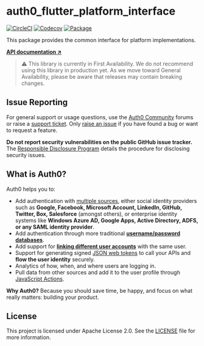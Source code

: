 # auth0_flutter_platform_interface

[![CircleCI](https://img.shields.io/circleci/project/github/auth0/auth0-flutter.svg)](https://circleci.com/gh/auth0/auth0-flutter/tree/main)
[![Codecov](https://codecov.io/gh/auth0/auth0-flutter/branch/main/graph/badge.svg?flag=auth0_flutter_platform_interface)](https://codecov.io/gh/auth0/auth0-flutter)
[![Package](https://img.shields.io/pub/v/auth0_flutter_platform_interface.svg)](https://pub.dartlang.org/packages/auth0_flutter_platform_interface)

This package provides the common interface for platform implementations.

**[API documentation ↗](https://pub.dev/documentation/auth0_flutter_platform_interface/latest/)**

> ⚠️ This library is currently in First Availability. We do not recommend using this library in production yet. As we move toward General Availability, please be aware that releases may contain breaking changes.

## Issue Reporting

For general support or usage questions, use the [Auth0 Community](https://community.auth0.com/c/sdks/5) forums or raise a [support ticket](https://support.auth0.com/). Only [raise an issue](https://github.com/auth0/auth0_flutter/issues) if you have found a bug or want to request a feature.

**Do not report security vulnerabilities on the public GitHub issue tracker.** The [Responsible Disclosure Program](https://auth0.com/responsible-disclosure-policy) details the procedure for disclosing security issues.

## What is Auth0?

Auth0 helps you to:

- Add authentication with [multiple sources](https://auth0.com/docs/authenticate/identity-providers), either social identity providers such as **Google, Facebook, Microsoft Account, LinkedIn, GitHub, Twitter, Box, Salesforce** (amongst others), or enterprise identity systems like **Windows Azure AD, Google Apps, Active Directory, ADFS, or any SAML identity provider**.
- Add authentication through more traditional **[username/password databases](https://auth0.com/docs/authenticate/database-connections/custom-db)**.
- Add support for **[linking different user accounts](https://auth0.com/docs/manage-users/user-accounts/user-account-linking)** with the same user.
- Support for generating signed [JSON web tokens](https://auth0.com/docs/secure/tokens/json-web-tokens) to call your APIs and **flow the user identity** securely.
- Analytics of how, when, and where users are logging in.
- Pull data from other sources and add it to the user profile through [JavaScript Actions](https://auth0.com/docs/customize/actions).

**Why Auth0?** Because you should save time, be happy, and focus on what really matters: building your product.

## License

This project is licensed under Apache License 2.0. See the [LICENSE](LICENSE) file for more information.
